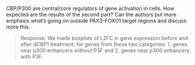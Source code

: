 CBP/P300 are central/core regulators of gene activation in cells. How expected are the results of the second part? Can the authors put more emphasis what’s going on outside PAX3-FOXO1 target regions and discuss more this.
> Response: We made boxplots of L2FC in gene expression before and after dCBP1 treatment, for genes from these two categories: 1, genes near p300 enhancers without P3F and 2, genes near p300 enhancers with P3F.
